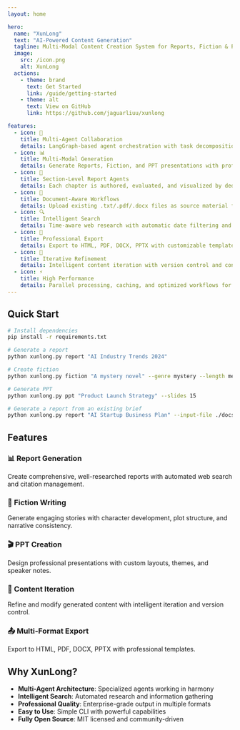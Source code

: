 ```yaml
---
layout: home

hero:
  name: "XunLong"
  text: "AI-Powered Content Generation"
  tagline: Multi-Modal Content Creation System for Reports, Fiction & Presentations
  image:
    src: /icon.png
    alt: XunLong
  actions:
    - theme: brand
      text: Get Started
      link: /guide/getting-started
    - theme: alt
      text: View on GitHub
      link: https://github.com/jaguarliuu/xunlong

features:
  - icon: 🤖
    title: Multi-Agent Collaboration
    details: LangGraph-based agent orchestration with task decomposition and parallel execution
  - icon: 📊
    title: Multi-Modal Generation
    details: Generate Reports, Fiction, and PPT presentations with professional quality
  - icon: 🧩
    title: Section-Level Report Agents
    details: Each chapter is authored, evaluated, and visualized by dedicated micro-agents
  - icon: 📂
    title: Document-Aware Workflows
    details: Upload existing .txt/.pdf/.docx files as source material for any generation task
  - icon: 🔍
    title: Intelligent Search
    details: Time-aware web research with automatic date filtering and ranked relevance
  - icon: 🎨
    title: Professional Export
    details: Export to HTML, PDF, DOCX, PPTX with customizable templates and themes
  - icon: 🔄
    title: Iterative Refinement
    details: Intelligent content iteration with version control and context preservation
  - icon: ⚡
    title: High Performance
    details: Parallel processing, caching, and optimized workflows for fast generation
---
```


## Quick Start

```bash
# Install dependencies
pip install -r requirements.txt

# Generate a report
python xunlong.py report "AI Industry Trends 2024"

# Create fiction
python xunlong.py fiction "A mystery novel" --genre mystery --length medium

# Generate PPT
python xunlong.py ppt "Product Launch Strategy" --slides 15

# Generate a report from an existing brief
python xunlong.py report "AI Startup Business Plan" --input-file ./docs/company_overview.pdf
```

## Features

### 📊 Report Generation
Create comprehensive, well-researched reports with automated web search and citation management.

### 📖 Fiction Writing
Generate engaging stories with character development, plot structure, and narrative consistency.

### 🎬 PPT Creation
Design professional presentations with custom layouts, themes, and speaker notes.

### 🔄 Content Iteration
Refine and modify generated content with intelligent iteration and version control.

### 📤 Multi-Format Export
Export to HTML, PDF, DOCX, PPTX with professional templates.

## Why XunLong?

- **Multi-Agent Architecture**: Specialized agents working in harmony
- **Intelligent Search**: Automated research and information gathering
- **Professional Quality**: Enterprise-grade output in multiple formats
- **Easy to Use**: Simple CLI with powerful capabilities
- **Fully Open Source**: MIT licensed and community-driven
